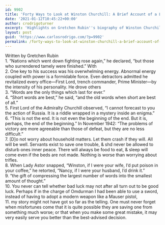 ```yaml
---
id: 9902
title: 'Forty Ways to Look at Winston Churchill: A Brief Account of a Long Life'
date: '2021-01-12T10:45:22+00:00'
author: crodrigoturner
excerpt: 'Highlights on Gretchen Rubin''s biography of Winston Churchill.'
layout: post
guid: 'https://www.carlosrodrigo.com/?p=9902'
permalink: /forty-ways-to-look-at-winston-churchill-a-brief-account-of-a-long-life/
---
```


Written by Gretchen Rubin  
1\. “Nations which went down fighting rose again,” he declared, “but those who surrendered tamely were finished.” With  
2\. One key to his success was his overwhelming energy. Abnormal energy coupled with power is a formidable force. Even detractors admitted he revitalized every office—First Lord, trench commander, Prime Minister—by the intensity of his personality. He drove others  
3\. “Words are the only things which last for ever.”  
4\. “Short words are best,” he said, “and the old words when short are best of all.”  
5\. First Lord of the Admiralty Churchill observed, “I cannot forecast to you the action of Russia. It is a riddle wrapped in a mystery inside an enigma.”  
6\. “This is not the end. It is not even the beginning of the end. But it is, perhaps, the end of the beginning.” In November 1942: “The problems of victory are more agreeable than those of defeat, but they are no less difficult.”  
7\. \[D\]o not worry about household matters. Let them crash if they will. All will be well. Servants exist to save one trouble, &amp; shd never be allowed to disturb ones inner peace. There will always be food to eat, &amp; sleep will come even if the beds are not made. Nothing is worse than worrying about trifles.  
8\. When Lady Astor snapped, “Winston, if I were your wife, I’d put poison in your coffee,” he retorted, “Nancy, if I were your husband, I’d drink it.”  
9\. “the gift of compressing the largest number of words into the smallest amount of thought.”  
10\. You never can tell whether bad luck may not after all turn out to be good luck. Perhaps if in the charge of Omdurman I had been able to use a sword, instead of having to adopt a modern weapon like a Mauser pistol,  
11\. my story might not have got so far as the telling. One must never forget when misfortunes come that it is quite possible they are saving one from something much worse; or that when you make some great mistake, it may very easily serve you better than the best-advised decision.